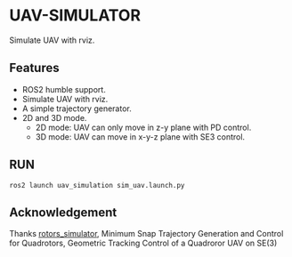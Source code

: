 # UAV-SIMULATOR
Simulate UAV with rviz.

## Features
- ROS2 humble support.
- Simulate UAV with rviz.
- A simple trajectory generator.
- 2D and 3D mode.
    - 2D mode: UAV can only move in z-y plane with PD control.
    - 3D mode: UAV can move in x-y-z plane with SE3 control.

## RUN
`ros2 launch uav_simulation sim_uav.launch.py`


## Acknowledgement
Thanks [rotors_simulator](https://github.com/ethz-asl/rotors_simulator), 
Minimum Snap Trajectory Generation and Control for Quadrotors,
Geometric Tracking Control of a Quadroror UAV on SE(3)
